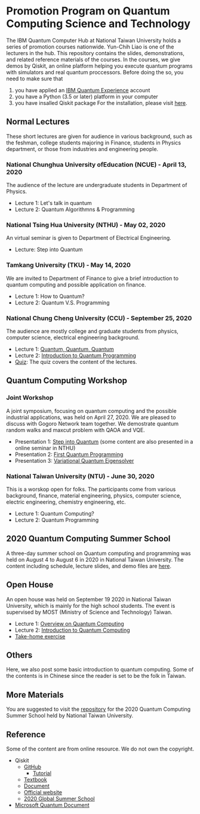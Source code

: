 # Promotion Program on Quantum Computing Science and Technology
The IBM Quantum Computer Hub at National Taiwan University holds a series of promotion courses nationwide. Yun-Chih Liao is one of the lecturers in the hub. This repository contains the slides, demonstrations, and related reference materials of the courses.
In the courses, we give demos by Qiskit, an online platform helping you execute quantum programs with simulators and real quantum proccessors. Before doing the so, you need to make sure that 
1. you have applied an [IBM Quantum Experience](https://quantum-computing.ibm.com/) account
2. you have a Python (3.5 or later) platform in your computer
3. you have insalled Qiskit package
For the installation, please visit [here](https://github.com/ycldingo/IBMQ/blob/master/README.md).

## Normal Lectures 
These short lectures are given for audience in various background, such as the feshman, college students majoring in Finance, students in Physics department, or those from industries and engineering people.

### National Chunghua University ofEducation (NCUE) - April 13, 2020
The audience of the lecture are undergraduate students in Department of Physics.
- Lecture 1: Let's talk in quantum
- Lecture 2: Quantum Algorithmns & Programming

### National Tsing Hua University (NTHU) - May 02, 2020
An virtual seminar is given to Department of Electrical Engineering.
- Lecture: Step into Quantum

### Tamkang University (TKU) - May 14, 2020
We are invited to Department of Finance to give a brief introduction to quantum computing and possible application on finance.
- Lecture 1: How to Quantum?
- Lecture 2: Quantum V.S. Programming

### National Chung Cheng University (CCU) - September 25, 2020
The audience are mostly college and graduate students from physics, computer science, electrical engineering background.
- Lecture 1: [Quantum, Quantum, Quantum](https://github.com/ycldingo/QuantumComputer_tw/blob/master/slides/CCU092520-QuantumQuantumQuantum.pdf)
- Lecture 2: [Introduction to Quantum Programming](https://github.com/ycldingo/QuantumComputer_tw/blob/master/slides/CCU092520-IntorductionToQuantumProgramming.pdf)
- [Quiz](https://forms.gle/kUZdNFa4N5WY7PjH8): The quiz covers the content of the lectures.

## Quantum Computing Workshop
### Joint Workshop
A joint symposium, focusing on quantum computing and the possible industrial applications, was held on April 27, 2020. We are pleased to discuss with Gogoro Network team together. We demostrate quantum random walks and maxcut problem with QAOA and VQE.
- Presentation 1: [Step into Quantum](https://github.com/ycldingo/QuantumComputer_tw/blob/master/slides/Step%20into%20Quantum.pdf) (some content are also presented in a online seminar in NTHU)
- Presentation 2: [First Quantum Programming](https://github.com/ycldingo/QuantumComputer_tw/blob/master/slides/First%20Quantum%20Programming.pdf)
- Presentation 3: [Variational Quantum Eigensolver](https://github.com/ycldingo/QuantumComputer_tw/blob/master/slides/Variational%20Quantum%20Eigensolver.pdf)

### National Taiwan University (NTU) - June 30, 2020
This is a worskop open for folks. The participants come from various background, finance, material engineering, physics, computer science, electric engineering, chemistry engineering, etc. 
- Lecture 1: Quantum Computing?
- Lecture 2: Quantum Programming


## 2020 Quantum Computing Summer School
A three-day summer school on Quantum computing and programming was held on August 4 to August 6 in 2020 in National Taiwan University. The content including schedule, lecture slides, and demo files are [here](https://github.com/ycldingo/QuantumComputing_2020Summer).

## Open House
An open house was held on September 19 2020 in National Taiwan University, which is mainly for the high school students. The event is supervised by MOST (Ministry of Science and Technology) Taiwan.
- Lecture 1: [Overview on Quantum Computing](https://github.com/ycldingo/QuantumComputer_tw/blob/master/slides/OpenHouse091920-overview.pdf)
- Lecture 2: [Introduction to Quantum Computing](https://github.com/ycldingo/QuantumComputer_tw/blob/master/slides/OpenHouse091920-introduction.pdf)
- [Take-home exercise](https://github.com/ycldingo/QuantumComputer_tw/tree/master/exercise)

## Others
Here, we also post some basic introduction to quantum computing. Some of the contents is in Chinese since the reader is set to be the folk in Taiwan.

## More Materials
You are suggested to visit the [repository](https://github.com/ycldingo/QuantumComputing_2020Summer) for the 2020 Quantum Computing Summer School held by National Taiwan University.

## Reference
Some of the content are from online resource. We do not own the copyright.
- Qiskit
  - [GitHub](https://github.com/Qiskit)
    - [Tutorial](https://github.com/Qiskit/qiskit-tutorials)
  - [Textbook](https://qiskit.org/textbook/preface.html)
  - [Document](https://qiskit.org/documentation/)
  - [Official website](https://qiskit.org/)
  - [2020 Global Summer School](https://qiskit.org/events/summer-school/)
- [Microsoft Quantum Document](https://docs.microsoft.com/en-us/quantum/)
